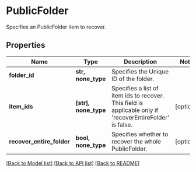 # PublicFolder

Specifies an PublicFolder item to recover.

## Properties
Name | Type | Description | Notes
------------ | ------------- | ------------- | -------------
**folder_id** | **str, none_type** | Specifies the Unique ID of the folder. | 
**item_ids** | **[str], none_type** | Specifies a list of item ids to recover. This field is applicable only if &#39;recoverEntireFolder&#39; is false. | [optional] 
**recover_entire_folder** | **bool, none_type** | Specifies whether to recover the whole PublicFolder. | [optional] 

[[Back to Model list]](../README.md#documentation-for-models) [[Back to API list]](../README.md#documentation-for-api-endpoints) [[Back to README]](../README.md)


